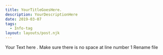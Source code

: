 ```yaml
---
title: YourTitleGoesHere.
description: YourDescriptionHere
date: 2019-03-07
tags:
  - Info-tag
layout: layouts/post.njk
---
```

Your Text here
.  Make sure there is no space at line number 1
Rename file
